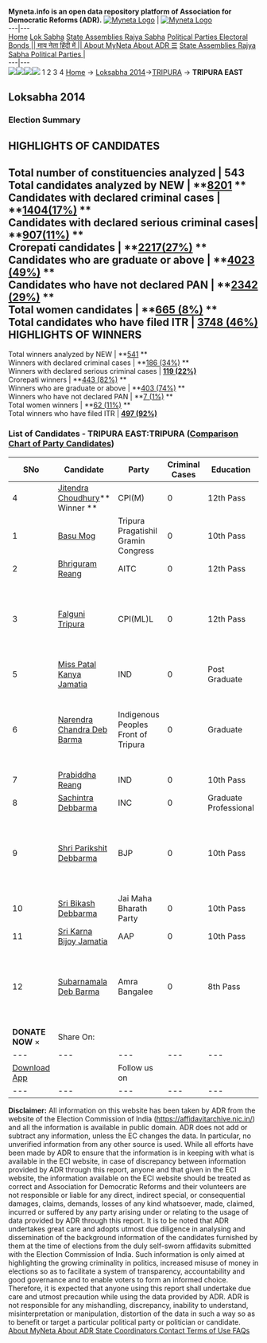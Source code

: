 **Myneta.info is an open data repository platform of Association for Democratic Reforms (ADR).**
[![Myneta Logo](https://www.myneta.info/lib/img/myneta-logo.png)](https://www.myneta.info/) | [![Myneta Logo](https://www.myneta.info/lib/img/adr-logo.png)](https://adrindia.org)  
---|---  
[Home](https://www.myneta.info/) [Lok Sabha](https://www.myneta.info/#ls "Lok Sabha") [ State Assemblies ](https://www.myneta.info/#sa "State Assemblies") [Rajya Sabha](https://www.myneta.info/#rs "Rajya Sabha") [Political Parties ](https://www.myneta.info/party "Political Parties") [ Electoral Bonds ](https://www.myneta.info/electoral_bonds "Electoral Bonds") [ || माय नेता हिंदी में || ](https://translate.google.co.in/translate?prev=hp&hl=en&js=y&u=www.myneta.info&sl=en&tl=hi&history_state0=) [ About MyNeta ](https://adrindia.org/content/about-myneta) [ About ADR ](https://adrindia.org/about-adr/who-we-are) [☰](javascript:void\(0\))
[ State Assemblies ](https://www.myneta.info/#sa "State Assemblies") [ Rajya Sabha ](https://www.myneta.info/#rs "Rajya Sabha") [ Political Parties ](https://www.myneta.info/party "Political Parties")
|   
---|---  
![](https://www.myneta.info/lib/img/banner/banner-1.png)![](https://www.myneta.info/lib/img/banner/banner-2.png)![](https://www.myneta.info/lib/img/banner/banner-3.png)![](https://www.myneta.info/lib/img/banner/banner-4.png)
1  2  3  4 
[Home](https://www.myneta.info/) → [Loksabha 2014](https://www.myneta.info/ls2014/)→[TRIPURA](https://www.myneta.info/ls2014/index.php?action=show_constituencies&state_id=23) → **TRIPURA EAST**
### 
## Loksabha 2014
###  Election Summary 
HIGHLIGHTS OF CANDIDATES  
---  
Total number of constituencies analyzed |  543   
Total candidates analyzed by NEW | **[8201](https://www.myneta.info/ls2014/index.php?action=summary&subAction=candidates_analyzed&sort=candidate#summary) **  
Candidates with declared criminal cases | **[1404(17%)](https://www.myneta.info/ls2014/index.php?action=summary&subAction=crime&sort=candidate#summary) **  
Candidates with declared serious criminal cases| **[907(11%)](https://www.myneta.info/ls2014/index.php?action=summary&subAction=serious_crime&sort=candidate#summary) **  
Crorepati candidates | **[2217(27%)](https://www.myneta.info/ls2014/index.php?action=summary&subAction=crorepati&sort=candidate#summary) **  
Candidates who are graduate or above | **[4023 (49%)](https://www.myneta.info/ls2014/index.php?action=summary&subAction=education&sort=candidate#summary) **  
Candidates who have not declared PAN | **[2342 (29%)](https://www.myneta.info/ls2014/index.php?action=summary&subAction=without_pan&sort=candidate#summary) **  
Total women candidates | **[665 (8%)](https://www.myneta.info/ls2014/index.php?action=summary&subAction=women_candidate&sort=candidate#summary) **  
Total candidates who have filed ITR | [**3748 (46%)**](https://www.myneta.info/ls2014/index.php?action=summary&subAction=filed_itr&sort=candidate#summary)  
HIGHLIGHTS OF WINNERS  
---  
Total winners analyzed by NEW | **[541](https://www.myneta.info/ls2014/index.php?action=summary&subAction=winner_analyzed&sort=candidate#summary) **  
Winners with declared criminal cases | **[186 (34%)](https://www.myneta.info/ls2014/index.php?action=summary&subAction=winner_crime&sort=candidate#summary) **  
Winners with declared serious criminal cases | **[119 (22%)](https://www.myneta.info/ls2014/index.php?action=summary&subAction=winner_serious_crime&sort=candidate#summary)**  
Crorepati winners | **[443 (82%)](https://www.myneta.info/ls2014/index.php?action=summary&subAction=winner_crorepati&sort=candidate#summary) **  
Winners who are graduate or above | **[403 (74%)](https://www.myneta.info/ls2014/index.php?action=summary&subAction=winner_education&sort=candidate#summary) **  
Winners who have not declared PAN | **[7 (1%)](https://www.myneta.info/ls2014/index.php?action=summary&subAction=winner_without_pan&sort=candidate#summary) **  
Total women winners | **[62 (11%)](https://www.myneta.info/ls2014/index.php?action=summary&subAction=winner_women&sort=candidate#summary) **  
Total winners who have filed ITR | [**497 (92%)**](https://www.myneta.info/ls2014/index.php?action=summary&subAction=winner_filed_itr&sort=candidate#summary)  
### List of Candidates - TRIPURA EAST:TRIPURA ([Comparison Chart of Party Candidates](https://www.myneta.info/ls2014/comparisonchart.php?constituency_id=239))
SNo | Candidate| Party| Criminal Cases| Education| Age| Total Assets| Liabilities  
---|---|---|---|---|---|---|---  
4  | [Jitendra Choudhury](https://www.myneta.info/ls2014/candidate.php?candidate_id=2497)** Winner ** | CPI(M) | 0 | 12th Pass| 57 | Rs 1,13,22,979 ~ 1 Crore+ | Rs 20,30,773 ~ 20 Lacs+  
1  | [Basu Mog](https://www.myneta.info/ls2014/candidate.php?candidate_id=3389) | Tripura Pragatishil Gramin Congress | 0 | 10th Pass| 56 | Rs 19,11,085 ~ 19 Lacs+ | Rs 0 ~   
2  | [Bhriguram Reang](https://www.myneta.info/ls2014/candidate.php?candidate_id=2496) | AITC | 0 | 12th Pass| 66 | Rs 11,32,884 ~ 11 Lacs+ | Rs 31,473 ~ 31 Thou+  
3  | [Falguni Tripura](https://www.myneta.info/ls2014/candidate.php?candidate_id=2498) | CPI(ML)L | 0 | 12th Pass| 47 | ![](https://myneta.info/image_v2.php?myneta_folder=ls2014&candidate_id=2498&col=ta) | ![](https://myneta.info/image_v2.php?myneta_folder=ls2014&candidate_id=2498&col=lia)  
5  | [Miss Patal Kanya Jamatia](https://www.myneta.info/ls2014/candidate.php?candidate_id=2503) | IND | 0 | Post Graduate| 39 | Rs 30,000 ~ 30 Thou+ | Rs 0 ~   
6  | [Narendra Chandra Deb Barma](https://www.myneta.info/ls2014/candidate.php?candidate_id=2501) | Indigenous Peoples Front of Tripura | 0 | Graduate| 72 | ![](https://myneta.info/image_v2.php?myneta_folder=ls2014&candidate_id=2501&col=ta) | ![](https://myneta.info/image_v2.php?myneta_folder=ls2014&candidate_id=2501&col=lia)  
7  | [Prabiddha Reang](https://www.myneta.info/ls2014/candidate.php?candidate_id=2499) | IND | 0 | 10th Pass| 52 | Rs 4,02,519 ~ 4 Lacs+ | Rs 0 ~   
8  | [Sachintra Debbarma](https://www.myneta.info/ls2014/candidate.php?candidate_id=2500) | INC | 0 | Graduate Professional| 64 | Rs 2,85,60,336 ~ 2 Crore+ | Rs 0 ~   
9  | [Shri Parikshit Debbarma](https://www.myneta.info/ls2014/candidate.php?candidate_id=2505) | BJP | 0 | 10th Pass| 53 | ![](https://myneta.info/image_v2.php?myneta_folder=ls2014&candidate_id=2505&col=ta) | ![](https://myneta.info/image_v2.php?myneta_folder=ls2014&candidate_id=2505&col=lia)  
10  | [Sri Bikash Debbarma](https://www.myneta.info/ls2014/candidate.php?candidate_id=2502) | Jai Maha Bharath Party | 0 | 10th Pass| 42 | Rs 3,50,000 ~ 3 Lacs+ | Rs 19,00,000 ~ 19 Lacs+  
11  | [Sri Karna Bijoy Jamatia](https://www.myneta.info/ls2014/candidate.php?candidate_id=2504) | AAP | 0 | 10th Pass| 39 | Rs 84,10,000 ~ 84 Lacs+ | Rs 0 ~   
12  | [Subarnamala Deb Barma](https://www.myneta.info/ls2014/candidate.php?candidate_id=3390) | Amra Bangalee | 0 | 8th Pass| 45 | ![](https://myneta.info/image_v2.php?myneta_folder=ls2014&candidate_id=3390&col=ta) | ![](https://myneta.info/image_v2.php?myneta_folder=ls2014&candidate_id=3390&col=lia)  
|  **DONATE NOW** × |  Share On:  | [](https://api.whatsapp.com/send?text=https%3A%2F%2Fmyneta.info%2Fpunjab2022%2Findex.php%3Faction%3Dshow_constituencies%26state_id%3D19) | [](https://www.facebook.com/sharer/sharer.php?u=https%3A%2F%2Fmyneta.info%2Fpunjab2022%2Findex.php%3Faction%3Dshow_constituencies%26state_id%3D19) | [](https://twitter.com/share?url=https%3A%2F%2Fmyneta.info%2Fpunjab2022%2Findex.php%3Faction%3Dshow_constituencies%26state_id%3D19)  
---|---|---|---|---  
| [ Download App ](https://play.google.com/store/apps/details?id=com.webrosoft.myneta1&pcampaignid=pcampaignidMKT-Other-global-all-co-prtnr-py-PartBadge-Mar2515-1) | [](https://play.google.com/store/apps/details?id=com.webrosoft.myneta1&pcampaignid=pcampaignidMKT-Other-global-all-co-prtnr-py-PartBadge-Mar2515-1) |  Follow us on  | [](https://www.facebook.com/adrindia.org/) | [](https://twitter.com/adrspeaks) | [](https://groups.google.com/g/national-election-watch?hl=en&pli=1) | [](https://www.instagram.com/adrspeaks/) | [](https://www.youtube.com/user/adrspeaks) | [](https://sharechat.com/profile/adrspeaks)  
---|---|---|---|---|---|---|---|---  
**Disclaimer:** All information on this website has been taken by ADR from the website of the Election Commission of India (https://affidavitarchive.nic.in/) and all the information is available in public domain. ADR does not add or subtract any information, unless the EC changes the data. In particular, no unverified information from any other source is used. While all efforts have been made by ADR to ensure that the information is in keeping with what is available in the ECI website, in case of discrepancy between information provided by ADR through this report, anyone and that given in the ECI website, the information available on the ECI website should be treated as correct and Association for Democratic Reforms and their volunteers are not responsible or liable for any direct, indirect special, or consequential damages, claims, demands, losses of any kind whatsoever, made, claimed, incurred or suffered by any party arising under or relating to the usage of data provided by ADR through this report. It is to be noted that ADR undertakes great care and adopts utmost due diligence in analysing and dissemination of the background information of the candidates furnished by them at the time of elections from the duly self-sworn affidavits submitted with the Election Commission of India. Such information is only aimed at highlighting the growing criminality in politics, increased misuse of money in elections so as to facilitate a system of transparency, accountability and good governance and to enable voters to form an informed choice. Therefore, it is expected that anyone using this report shall undertake due care and utmost precaution while using the data provided by ADR. ADR is not responsible for any mishandling, discrepancy, inability to understand, misinterpretation or manipulation, distortion of the data in such a way so as to benefit or target a particular political party or politician or candidate. 
[ About MyNeta ](https://adrindia.org/content/about-myneta) [ About ADR ](https://adrindia.org/about-adr/who-we-are) [ State Coordinators ](https://adrindia.org/about-adr/state-coordinators) [ Contact ](https://adrindia.org/contact-us) [ Terms of Use ](https://adrindia.org/content/adr-terms-use) [ FAQs ](https://adrindia.org/content/faqs)
